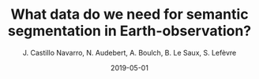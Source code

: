 ---
title: 'What data do we need for semantic segmentation in Earth-observation?'
collection: publications
permalink: /publications/2019-JURSE-semi
excerpt: ''
date: 2019-05-01
venue: 'IEEE Joint Urban Remote Sensing Event (JURSE’2019)'
paperurl: ''
type: 'conference'
author : 'J. Castillo Navarro, N. Audebert, A. Boulch, B. Le Saux, S. Lefèvre'
note: "to be presented"
teaser: publications/2019-JURSE-semi.png
---